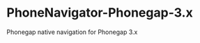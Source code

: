 PhoneNavigator-Phonegap-3.x
===========================

Phonegap native navigation for Phonegap 3.x
